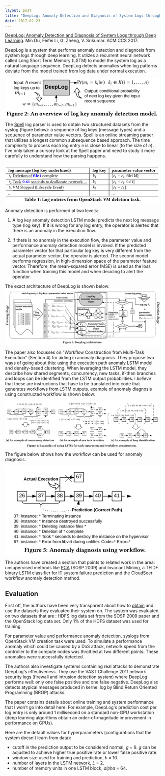```yaml
---
layout: post
title: "DeepLog: Anomaly Detection and Diagnosis of System Logs through Deep Learning"
date: 2017-02-23
---
```

[DeepLog: Anomaly Detection and Diagnosis of System Logs through Deep Learning](https://www.cs.utah.edu/~lifeifei/papers/deeplog.pdf). Min Du, Feifei Li, G. Zheng, V. Srikumar. ACM CCS 2017.

DeepLog is a system that performs anomaly detection and diagnosis from system logs through deep learning. It utlizes a recurrent neural network called Long Short Term Memory (LSTM) to model the system log as a natural language sequence. DeepLog detects anomalies when log patterns deviate from the model trained from log data under normal execution.

<img alt="Image: Log key anomaly detection model" src="/assets/13mar2018-deeplog/13mar2018-deeplog-log-key-anomaly-detection-model.png" align="center">


The [Spell](https://www.cs.utah.edu/~lifeifei/papers/spell.pdf) log parser is used to obtain two structured datasets from the syslog (figure below): a sequence of log keys (message types) and a sequence of parameter value vectors. Spell is an online streaming parser that utilizes a longest common subsequence based approach. The time complexity to process each log entry *e* is close to linear (to the size of *e*). I've only taken a cursory look at the Spell paper and need to study it more carefully to understand how the parsing happens.

<img alt="Image: Log key and parameter value vector extraction from syslog entries" src="/assets/13mar2018-deeplog/13mar2018-deeplog-log-entries-keys-parameter-vector.png" align="center">

Anomaly detection is performed at two levels: 
1. A log key anomaly detection LSTM model predicts the next log message type (log key). If it is wrong for any log entry, the operator is alerted that there is an anomaly in the execution flow.

2. If there is no anomaly in the execution flow, the parameter value and performance anomaly detection model is invoked. If the predicted parameter vector for that particular log key is very different from the actual parameter vector, the operator is alerted. The second model performs regression, in high-dimension space of the parameter feature vector. Therefore, the mean-squared error (MSE) is used as the loss function when training this model and when deciding to alert the operator.

The exact architecture of DeepLog is shown below:
<img alt="Image: DeepLog architecture" src="/assets/13mar2018-deeplog/13mar2018-deeplog-architecture.png" align="center">

The paper also focusses on "Workflow Construction from Multi-Task Execution" (Section 4) for aiding in anomaly diagnosis. They propose two ways of going about this: using the execution path anomaly LSTM model and density-based clustering. When leveraging the LSTM model, they describe how shared segments, concurrency, new tasks, if-then branches and loops can be identified from the LSTM output probabilities. I *believe* that these are instructions that have to be translated into code that generates workflows from LSTM outputs. example of anomaly diagnosis using constructed workflow is shown below:

<img alt="Image: DeepLog workflow construction using LSTM output probabilities" src="/assets/13mar2018-deeplog/13mar2018-deeplog-workflow-construction-using-lstm.png" align="center">

The figure below shows how the workflow can be used for anomaly diagnosis.

<img alt="Image: DeepLog anomaly diagnosis using workflow" src="/assets/13mar2018-deeplog/13mar2018-deeplog-anomaly-diagnosis-workflow.png" align="center">

The authors have created a section that points to related work in the area: unsupervised methods like [PCA](https://ganesh-srinivas.github.io/blog/2017/02/18/interesting-papers-roundup-week-7-2017) (SOSP 2009) and Invariant Mining, a TFIDF binary LSTM classifier for IT system failure prediction and the CloudSeer workflow anomaly detection method.

## Evaluation
First off, the authors have been very transparent about how to [obtain](https://www.cs.utah.edu/~mind/papers/deeplog_misc.html) and use the datasets they evaluated their system on. The system was evaluated on two datasets that are : HDFS log data set from the SOSP 2009 paper and the OpenStack log data set. Only 1% of the HDFS dataset was used for training.

For parameter value and performance anomaly detection, syslogs from OpenStack VM creation task were used. To simulate a performance anomaly which could be caused by a DoS attack, network speed from the controller to the compute nodes was throttled at two different points. These anomalies were successfully detected. 

The authors also investigate systems containing real attacks to demonstrate DeepLog's effectiveness. They use the VAST Challenge 2011 network security logs (firewall and intrusion detection system) where DeepLog performs well: only one false positive and one false negative. DeepLog also detects atypical messages produced in kernel log by Blind Return Oriented Programming (BROP) attacks.

The paper contains details about online training and system performance that I won't go into detail here. For example, DeepLog's prediction cost per log entry is only around 1 millisecond on a standard non-GPU workstation (deep learning algorithms obtain an order-of-magnitude improvement in performance on GPUs).

Here are the default values for hyperparameters (configurations that the system doesn't learn from data):
- cutoff in the prediction output to be considered normal, *g* = 9. *g* can be adjusted to achieve higher true positive rate or lower false positive rate.
- window size used for training and prediction, *h* = 10. 
- number of layers in the LSTM network, *L* = 2.
- number of memory units in one LSTM block, *alpha* = 64.
